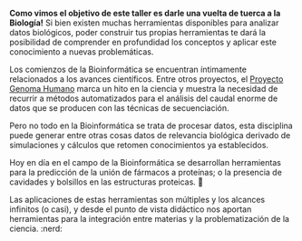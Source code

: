 **Como vimos el objetivo de este taller es darle una vuelta de tuerca a la Biología!** Si bien existen muchas herramientas disponibles para analizar datos biológicos, poder construir tus propias herramientas te dará la posibilidad de comprender en profundidad los conceptos y aplicar este conocimiento a nuevas problemáticas.

Los comienzos de la Bioinformática se encuentran íntimamente relacionados a los avances científicos. Entre otros proyectos, el [Proyecto Genoma Humano](https://www.genome.gov/human-genome-project) marca un hito en la ciencia y muestra la necesidad de recurrir a métodos automatizados para el análisis del caudal enorme de datos que se producen con las técnicas de secuenciación. 

Pero no todo en la Bioinformática se trata de procesar datos, esta disciplina puede generar entre otras cosas datos de relevancia biológica derivado de simulaciones y cálculos que retomen conocimientos ya establecidos. 

Hoy en día en el campo de la Bioinformática se desarrollan herramientas para la predicción de la unión de fármacos a proteínas; o la presencia de cavidades y bolsillos en las estructuras proteicas. :pill:

Las aplicaciones de estas herramientas son múltiples y los alcances infinitos (o casi), y desde el punto de vista didáctico nos aportan herramientas para la integración entre materias y la problematización de la ciencia. :nerd:
